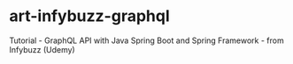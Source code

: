 # art-infybuzz-graphql
Tutorial - GraphQL API with Java Spring Boot and Spring Framework - from Infybuzz (Udemy)
